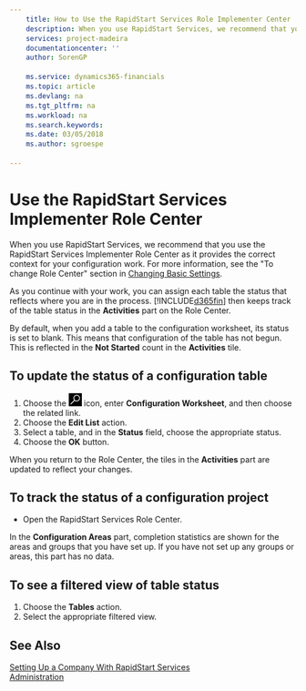 ```yaml
---
    title: How to Use the RapidStart Services Role Implementer Center | Microsoft Docs
    description: When you use RapidStart Services, we recommend that you track your work and use the RapidStart Services Implementer Role Center as it provides the correct context for your configuration work.
    services: project-madeira
    documentationcenter: ''
    author: SorenGP

    ms.service: dynamics365-financials
    ms.topic: article
    ms.devlang: na
    ms.tgt_pltfrm: na
    ms.workload: na
    ms.search.keywords:
    ms.date: 03/05/2018
    ms.author: sgroespe

---
```

# Use the RapidStart Services Implementer Role Center
When you use RapidStart Services, we recommend that you use the RapidStart Services Implementer Role Center as it provides the correct context for your configuration work. For more information, see the "To change Role Center" section in [Changing Basic Settings](ui-change-basic-settings.md).

As you continue with your work, you can assign each table the status that reflects where you are in the process. [!INCLUDE[d365fin](includes/d365fin_md.md)] then keeps track of the table status in the **Activities** part on the Role Center.  

By default, when you add a table to the configuration worksheet, its status is set to blank. This means that configuration of the table has not begun. This is reflected in the **Not Started** count in the **Activities** tile.  

## To update the status of a configuration table  
1.  Choose the ![Search for Page or Report](media/ui-search/search_small.png "Search for Page or Report icon") icon, enter **Configuration Worksheet**, and then choose the related link.  
2.  Choose the **Edit List** action.  
3.  Select a table, and in the **Status** field, choose the appropriate status.  
4.  Choose the **OK** button.  

When you return to the Role Center, the tiles in the **Activities** part are updated to reflect your changes.  

## To track the status of a configuration project  
- Open the RapidStart Services Role Center.  

In the **Configuration Areas** part, completion statistics are shown for the areas and groups that you have set up. If you have not set up any groups or areas, this part has no data.  

## To see a filtered view of table status  
1. Choose the **Tables** action.  
2. Select the appropriate filtered view.  

## See Also  
[Setting Up a Company With RapidStart Services](admin-set-up-a-company-with-rapidstart.md)  
[Administration](admin-setup-and-administration.md)
